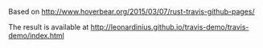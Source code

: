 Based on http://www.hoverbear.org/2015/03/07/rust-travis-github-pages/

The result is available at http://leonardinius.github.io/travis-demo/travis-demo/index.html
